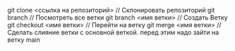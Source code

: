 git clone <ссылка на репозиторий> // Склонировать репозиторий
git branch                                            //  Посмотреть все ветки
git branch <имя ветки>                     // Создать Ветку
git checkout <имя ветки>                 //  Перейти на ветку
git merge <имя ветки>                    //   Сделать слияние ветки с основной веткой. перед этим                                                                    надо зайти на ветку main